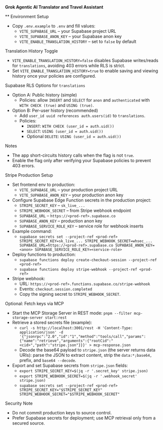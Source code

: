 **Grok Agentic AI Translator and Travel Assistant**

** 
Environment Setup
- Copy `.env.example` to `.env` and fill values:
  - `VITE_SUPABASE_URL` – your Supabase project URL
  - `VITE_SUPABASE_ANON_KEY` – your Supabase anon key
  - `VITE_ENABLE_TRANSLATION_HISTORY` – set to `false` by default

Translation History Toggle
- `VITE_ENABLE_TRANSLATION_HISTORY=false` disables Supabase writes/reads for `translations`, avoiding 403 errors while RLS is strict.
- Set `VITE_ENABLE_TRANSLATION_HISTORY=true` to enable saving and viewing history once your policies are configured.

Supabase RLS Options for `translations`
- Option A: Public history (simple)
  - Policies: allow `INSERT` and `SELECT` for `anon` and `authenticated` with `WITH CHECK (true)` and `USING (true)`.
- Option B: Per-user history (recommended)
  - Add `user_id uuid references auth.users(id)` to `translations`.
  - Policies:
    - `INSERT`: `WITH CHECK (user_id = auth.uid())`
    - `SELECT`: `USING (user_id = auth.uid())`
    - Optional `DELETE`: `USING (user_id = auth.uid())`

Notes
- The app short-circuits history calls when the flag is not `true`.
- Enable the flag only after verifying your Supabase policies to prevent 403 errors.

Stripe Production Setup
- Set frontend env to production:
  - `VITE_SUPABASE_URL` – your production project URL
  - `VITE_SUPABASE_ANON_KEY` – your production anon key
- Configure Supabase Edge Function secrets in the production project:
  - `STRIPE_SECRET_KEY` – `sk_live_...`
  - `STRIPE_WEBHOOK_SECRET` – from Stripe webhook endpoint
  - `SUPABASE_URL` – `https://<prod-ref>.supabase.co`
  - `SUPABASE_ANON_KEY` – production anon key
  - `SUPABASE_SERVICE_ROLE_KEY` – service role for webhook inserts
- Example command:
  - `supabase secrets set --project-ref <prod-ref> STRIPE_SECRET_KEY=sk_live_... STRIPE_WEBHOOK_SECRET=whsec_... SUPABASE_URL=https://<prod-ref>.supabase.co SUPABASE_ANON_KEY=<anon> SUPABASE_SERVICE_ROLE_KEY=<service-role>`
- Deploy functions to production:
  - `supabase functions deploy create-checkout-session --project-ref <prod-ref>`
  - `supabase functions deploy stripe-webhook --project-ref <prod-ref>`
- Stripe webhook:
  - URL: `https://<prod-ref>.functions.supabase.co/stripe-webhook`
  - Events: `checkout.session.completed`
  - Copy the signing secret to `STRIPE_WEBHOOK_SECRET`.

Optional: Fetch keys via MCP
- Start the MCP Storage Server in REST mode: `pnpm --filter mcp-storage-server start:rest`
- Retrieve a stored secrets file (example):
  - `curl -s http://localhost:3001/rest -H 'Content-Type: application/json' -d '{"jsonrpc":"2.0","id":"1","method":"tools/call","params":{"name":"retrieve","arguments":{"rootCid":"<cid>","path":"stripe.json"}}}' > mcp-response.json`
  - Decode the base64 payload to `stripe.json` (the server returns data URIs): parse the JSON to extract content, strip the `data:*;base64,` prefix, and `base64 --decode`.
- Export and set Supabase secrets from `stripe.json` fields:
  - `export STRIPE_SECRET_KEY=$(jq -r '.secret_key' stripe.json)`
  - `export STRIPE_WEBHOOK_SECRET=$(jq -r '.webhook_secret' stripe.json)`
  - `supabase secrets set --project-ref <prod-ref> STRIPE_SECRET_KEY="$STRIPE_SECRET_KEY" STRIPE_WEBHOOK_SECRET="$STRIPE_WEBHOOK_SECRET"`

Security Note
- Do not commit production keys to source control.
- Prefer Supabase secrets for deployment; use MCP retrieval only from a secured source.
